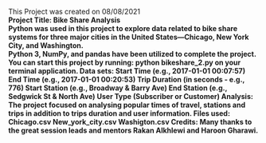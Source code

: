 This Project was created on 08/08/2021 <Br>
 <B>
Project Title: Bike Share Analysis <Br>
 <B>
Python was used in this project to explore data related to bike share systems for three major cities in the United States—Chicago, New York City, and Washington. <Br>
Python 3, NumPy, and pandas have been utilized to complete the project. <B>
You can start this project by running: python bikeshare_2.py on your terminal application. <B>
 <B>
Data sets: <B>
Start Time (e.g., 2017-01-01 00:07:57) <B>
End Time (e.g., 2017-01-01 00:20:53) <B>
Trip Duration (in seconds - e.g., 776) <B>
Start Station (e.g., Broadway & Barry Ave) <B>
End Station (e.g., Sedgwick St & North Ave) <B>
User Type (Subscriber or Customer) <B>
 <B>
 Analysis: <B>
 The project focused on analysing popular times of travel, stations and trips in addition to trips duration and user information. <B>
 <B>
Files used: <B>
Chicago.csv <B>
New_york_city.csv <B>
Washigton.csv <B>
 <B>
Credits: <B>
Many thanks to the great session leads and mentors Rakan Alkhlewi and Haroon Gharawi.
